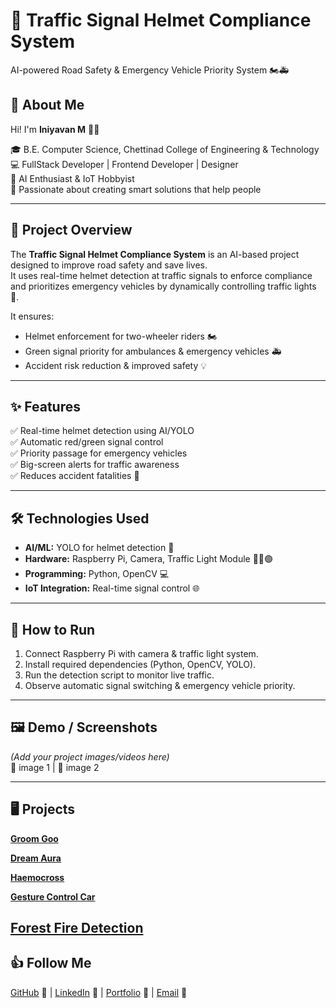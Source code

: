# 🚦 Traffic Signal Helmet Compliance System
AI-powered Road Safety & Emergency Vehicle Priority System 🏍️🚑

## 👋 About Me
Hi! I'm **Iniyavan M** 👨‍💻

🎓 B.E. Computer Science, Chettinad College of Engineering & Technology  
💻 FullStack Developer | Frontend Developer | Designer  
🤖 AI Enthusiast & IoT Hobbyist  
🚀 Passionate about creating smart solutions that help people  

---

## 📝 Project Overview
The **Traffic Signal Helmet Compliance System** is an AI-based project designed to improve road safety and save lives.  
It uses real-time helmet detection at traffic signals to enforce compliance and prioritizes emergency vehicles by dynamically controlling traffic lights 🚦.  

It ensures:  
- Helmet enforcement for two-wheeler riders 🏍️  
- Green signal priority for ambulances & emergency vehicles 🚑  
- Accident risk reduction & improved safety 💡  

---

## ✨ Features
✅ Real-time helmet detection using AI/YOLO  
✅ Automatic red/green signal control  
✅ Priority passage for emergency vehicles  
✅ Big-screen alerts for traffic awareness  
✅ Reduces accident fatalities 🚨  

---

## 🛠️ Technologies Used
- **AI/ML:** YOLO for helmet detection 🤖  
- **Hardware:** Raspberry Pi, Camera, Traffic Light Module 🎥🔴🟢  
- **Programming:** Python, OpenCV 💻  
- **IoT Integration:** Real-time signal control 🌐  

---

## 🚀 How to Run
1. Connect Raspberry Pi with camera & traffic light system.  
2. Install required dependencies (Python, OpenCV, YOLO).  
3. Run the detection script to monitor live traffic.  
4. Observe automatic signal switching & emergency vehicle priority.  

---

## 🖼️ Demo / Screenshots
*(Add your project images/videos here)*  
📸 image 1 | 📸 image 2  

---

##  🖥️ Projects
[**Groom Goo**](https://github.com/Iniiyavan/Groom-Goo/blob/main/README.md)

[**Dream Aura**](https://github.com/Iniiyavan/Dream-Aura/blob/main/README.md)

[**Haemocross**](https://github.com/Iniiyavan/HaemoCross/blob/main/README.md)

[**Gesture Control Car**](https://github.com/Iniiyavan/Gesture-Control/blob/main/README.md)

[**Forest Fire Detection**](https://github.com/Iniiyavan/Forest-Fire-Detection)
---

## 👍 Follow Me
[GitHub](https://github.com/Iniiyavan) 🐙 | [LinkedIn](https://www.linkedin.com/in/iniyavan-m-501b782b3) 🔗 | [Portfolio](#) 💼 | [Email](mailto:iniyavanoff@gmail.com) 📧  
